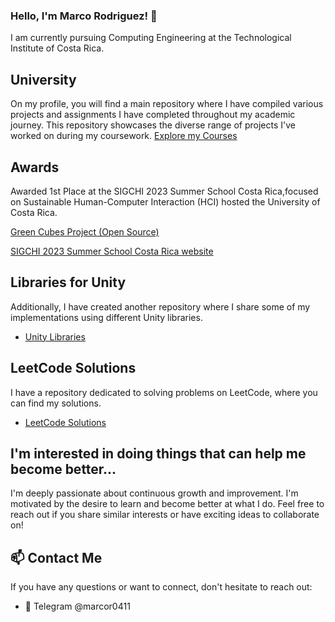 ### Hello, I'm Marco Rodriguez! 👋

I am currently pursuing Computing Engineering at the Technological Institute of Costa Rica.

## University
On my profile, you will find a main repository where I have compiled various projects and assignments I have completed throughout my academic journey. This repository showcases the diverse range of projects I've worked on during my coursework.
[Explore my Courses](https://github.com/marcor0311/Computer-Engineering)

## Awards
Awarded 1st Place at the SIGCHI 2023 Summer School Costa Rica,focused on Sustainable Human-Computer Interaction (HCI) hosted the University of Costa Rica.

[Green Cubes Project (Open Source)](https://github.com/diegoTech14/GreenCubes)

[SIGCHI 2023 Summer School Costa Rica website](https://sigchicostarica.acm.org/wordpress/index.php/actividades/)


## Libraries for Unity

Additionally, I have created another repository where I share some of my implementations using different Unity libraries.
- [Unity Libraries](https://github.com/marcor0311/Unity-Essentials)

## LeetCode Solutions

I have a repository dedicated to solving problems on LeetCode, where you can find my solutions.
- [LeetCode Solutions](https://github.com/marcor0311/Leetcode)

## I'm interested in doing things that can help me become better...

I'm deeply passionate about continuous growth and improvement. I'm motivated by the desire to learn and become better at what I do. Feel free to reach out if you share similar interests or have exciting ideas to collaborate on!

## 📫 Contact Me

If you have any questions or want to connect, don't hesitate to reach out:

- 📧 Telegram @marcor0411



<!--
**marcor0311/marcor0311** is a ✨ _special_ ✨ repository because its `README.md` (this file) appears on your GitHub profile.

Here are some ideas to get you started:

- 🔭 I’m currently working on ...
- 🌱 I’m currently learning ...
- 👯 I’m looking to collaborate on ...
- 🤔 I’m looking for help with ...
- 💬 Ask me about ...
- 📫 How to reach me: ...
- 😄 Pronouns: ...
- ⚡ Fun fact: ...
-->
